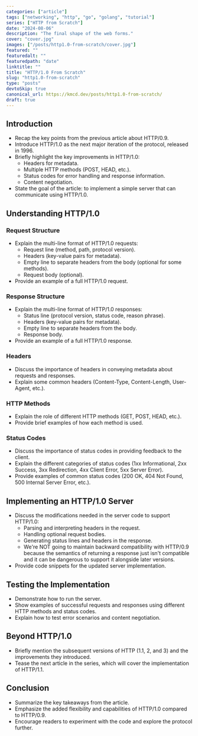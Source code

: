 ```yaml
---
categories: ["article"]
tags: ["networking", "http", "go", "golang", "tutorial"]
series: ["HTTP from Scratch"]
date: "2024-08-06"
description: "The final shape of the web forms."
cover: "cover.jpg"
images: ["/posts/http1.0-from-scratch/cover.jpg"]
featured: ""
featuredalt: ""
featuredpath: "date"
linktitle: ""
title: "HTTP/1.0 From Scratch"
slug: "http1.0-from-scratch"
type: "posts"
devtoSkip: true
canonical_url: https://kmcd.dev/posts/http1.0-from-scratch/
draft: true
---
```


## Introduction
- Recap the key points from the previous article about HTTP/0.9.
- Introduce HTTP/1.0 as the next major iteration of the protocol, released in 1996.
- Briefly highlight the key improvements in HTTP/1.0:
    - Headers for metadata.
    - Multiple HTTP methods (POST, HEAD, etc.).
    - Status codes for error handling and response information.
    - Content negotiation.
- State the goal of the article: to implement a simple server that can communicate using HTTP/1.0.

## Understanding HTTP/1.0

### Request Structure
- Explain the multi-line format of HTTP/1.0 requests:
    - Request line (method, path, protocol version).
    - Headers (key-value pairs for metadata).
    - Empty line to separate headers from the body (optional for some methods).
    - Request body (optional).
- Provide an example of a full HTTP/1.0 request.

### Response Structure
- Explain the multi-line format of HTTP/1.0 responses:
    - Status line (protocol version, status code, reason phrase).
    - Headers (key-value pairs for metadata).
    - Empty line to separate headers from the body.
    - Response body.
- Provide an example of a full HTTP/1.0 response.

### Headers
- Discuss the importance of headers in conveying metadata about requests and responses.
- Explain some common headers (Content-Type, Content-Length, User-Agent, etc.).

### HTTP Methods
- Explain the role of different HTTP methods (GET, POST, HEAD, etc.).
- Provide brief examples of how each method is used.

### Status Codes
- Discuss the importance of status codes in providing feedback to the client.
- Explain the different categories of status codes (1xx Informational, 2xx Success, 3xx Redirection, 4xx Client Error, 5xx Server Error).
- Provide examples of common status codes (200 OK, 404 Not Found, 500 Internal Server Error, etc.).

## Implementing an HTTP/1.0 Server
- Discuss the modifications needed in the server code to support HTTP/1.0:
    - Parsing and interpreting headers in the request.
    - Handling optional request bodies.
    - Generating status lines and headers in the response.
    - We're NOT going to maintain backward compatibility with HTTP/0.9 because the semantics of returning a response just isn't compatible and it can be dangerous to support it alongside later versions.
- Provide code snippets for the updated server implementation.

## Testing the Implementation
- Demonstrate how to run the server.
- Show examples of successful requests and responses using different HTTP methods and status codes.
- Explain how to test error scenarios and content negotiation.

## Beyond HTTP/1.0
- Briefly mention the subsequent versions of HTTP (1.1, 2, and 3) and the improvements they introduced.
- Tease the next article in the series, which will cover the implementation of HTTP/1.1.

## Conclusion
- Summarize the key takeaways from the article.
- Emphasize the added flexibility and capabilities of HTTP/1.0 compared to HTTP/0.9.
- Encourage readers to experiment with the code and explore the protocol further.
